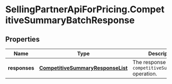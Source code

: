 # SellingPartnerApiForPricing.CompetitiveSummaryBatchResponse

## Properties
Name | Type | Description | Notes
------------ | ------------- | ------------- | -------------
**responses** | [**CompetitiveSummaryResponseList**](CompetitiveSummaryResponseList.md) | The response list of the `competitiveSummaryBatch` operation. | 


